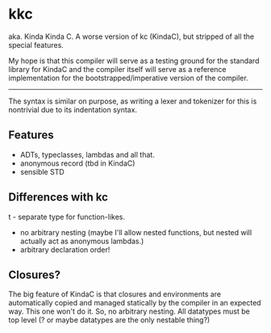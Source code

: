 # kkc

aka. Kinda Kinda C. A worse version of kc (KindaC), but stripped of all the special features.

My hope is that this compiler will serve as a testing ground for the standard library for KindaC
and the compiler itself will serve as a reference implementation for the bootstrapped/imperative version of the compiler.

---

The syntax is similar on purpose, as writing a lexer and tokenizer for this is nontrivial due to its indentation syntax.


## Features

  - ADTs, typeclasses, lambdas and all that.
  - anonymous record (tbd in KindaC)
  - sensible STD


## Differences with kc

t  - separate type for function-likes.
  - no arbitrary nesting (maybe I'll allow nested functions, but nested will actually act as anonymous lambdas.)
  - arbitrary declaration order!


## Closures?

The big feature of KindaC is that closures and environments are automatically copied and managed statically by the compiler in an expected way.
This one won't do it. So, no arbitrary nesting. All datatypes must be top level (? or maybe datatypes are the only nestable thing?)
